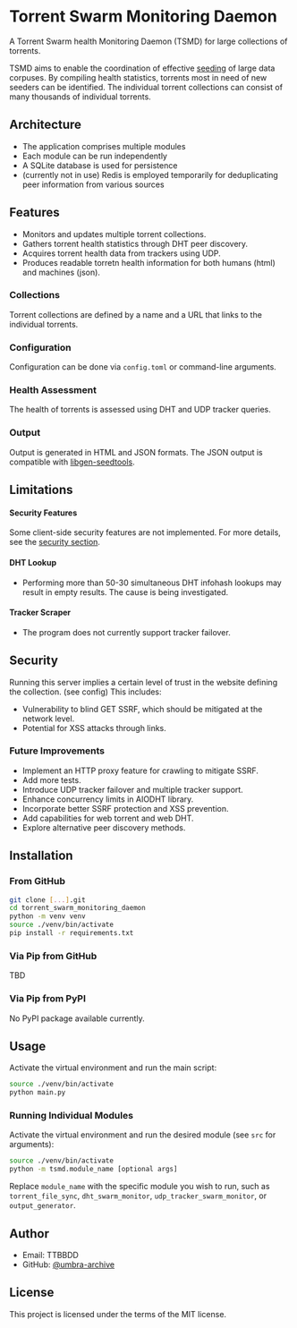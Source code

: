 # Torrent Swarm Monitoring Daemon

A Torrent Swarm health Monitoring Daemon (TSMD) for large collections of torrents.

TSMD aims to enable the coordination of effective [seeding](https://en.wikipedia.org/wiki/Seeding_(computing)) of large data corpuses.
By compiling health statistics, torrents most in need of new seeders can be identified.
The individual torrent collections can consist of many thousands of individual torrents.

## Architecture
- The application comprises multiple modules
- Each module can be run independently
- A SQLite database is used for persistence
- (currently not in use) Redis is employed temporarily for deduplicating peer information from various sources

## Features
- Monitors and updates multiple torrent collections.
- Gathers torrent health statistics through DHT peer discovery.
- Acquires torrent health data from trackers using UDP.
- Produces readable torretn health information for both humans (html) and machines (json).

### Collections
Torrent collections are defined by a name and a URL that links to the individual torrents.

### Configuration
Configuration can be done via `config.toml` or command-line arguments.

### Health Assessment
The health of torrents is assessed using DHT and UDP tracker queries.

### Output
Output is generated in HTML and JSON formats. The JSON output is compatible with [libgen-seedtools](https://github.com/subdavis/libgen-seedtools).

## Limitations
#### Security Features
Some client-side security features are not implemented. For more details, see the [security section](.#security).

#### DHT Lookup
- Performing more than 50-30 simultaneous DHT infohash lookups may result in empty results. The cause is being investigated.

#### Tracker Scraper
- The program does not currently support tracker failover.

## Security
Running this server implies a certain level of trust in the website defining the collection. (see config)  This includes:
- Vulnerability to blind GET SSRF, which should be mitigated at the network level.
- Potential for XSS attacks through links.

### Future Improvements
- Implement an HTTP proxy feature for crawling to mitigate SSRF.
- Add more tests.
- Introduce UDP tracker failover and multiple tracker support.
- Enhance concurrency limits in AIODHT library.
- Incorporate better SSRF protection and XSS prevention.
- Add capabilities for web torrent and web DHT.
- Explore alternative peer discovery methods.

## Installation

### From GitHub
```bash
git clone [...].git
cd torrent_swarm_monitoring_daemon
python -m venv venv
source ./venv/bin/activate
pip install -r requirements.txt
```

### Via Pip from GitHub
TBD

### Via Pip from PyPI
No PyPI package available currently.

## Usage
Activate the virtual environment and run the main script:
```bash
source ./venv/bin/activate
python main.py
```

### Running Individual Modules
Activate the virtual environment and run the desired module (see `src` for arguments):
```bash
source ./venv/bin/activate
python -m tsmd.module_name [optional args]
```
Replace `module_name` with the specific module you wish to run, such as `torrent_file_sync`, `dht_swarm_monitor`, `udp_tracker_swarm_monitor`, or `output_generator`.

## Author
- Email: TTBBDD
- GitHub: [@umbra-archive](https://github.com/umbra-archive/)

## License
This project is licensed under the terms of the MIT license.
